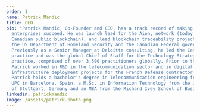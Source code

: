```yaml
---
order: 1
name: Patrick Mandic
title: CEO
bio: "Patrick Mandic, Co-Founder and CEO, has a track record of making large
  enterprises succeed. He was launch lead for the Aion, network (today’s largest
  Canadian public blockchain), and lead blockchain traceability projects with
  the US Department of Homeland Security and the Canadian Federal government.
  Previously as a Senior Manager at Deloitte consulting, he led the Canadian IoT
  practice and was the global Chief of Staff for the Technology Strategy
  practice, comprised of over 3,500 practitioners globally. Prior to that,
  Patrick worked in R&D in the telecommunication sector and in digital
  infrastructure deployment projects for the French Defense contractor Thales.
  Patrick holds a bachelor’s degree in Telecommunication engineering from the
  UPC in Barcelona, Spain, a M.Sc. in Information Technology from the University
  of Stuttgart, Germany and an MBA from the Richard Ivey School of Business. "
linkedin: patrickmandic
image: /assets/patrick-photo.png
---
```

